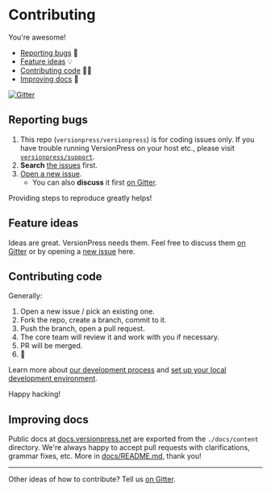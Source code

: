 # Contributing

You're awesome!

- [Reporting bugs](#reporting-bugs) 🐛
- [Feature ideas](#feature-ideas) 💡
- [Contributing code](#contributing-code) 👨‍💻
- [Improving docs](#improving-docs) 📝

[![Gitter](https://img.shields.io/gitter/room/nwjs/nw.js.svg)](https://gitter.im/versionpress/versionpress)

## Reporting bugs

1. This repo (`versionpress/versionpress`) is for coding issues only. If you have trouble running VersionPress on your host etc., please visit [`versionpress/support`](https://github.com/versionpress/support).
2. **Search** [ the issues](https://github.com/versionpress/versionpress/issues) first.
3. [Open a new issue](https://github.com/versionpress/versionpress/issues/new).
    - You can also **discuss** it first [on Gitter](https://gitter.im/versionpress/versionpress). 

Providing steps to reproduce greatly helps!

## Feature ideas

Ideas are great. VersionPress needs them. Feel free to discuss them [on Gitter](https://gitter.im/versionpress/versionpress) or by opening a [new issue](https://github.com/versionpress/versionpress/issues/new) here.

## Contributing code

Generally:

1. Open a new issue / pick an existing one.
2. Fork the repo, create a branch, commit to it.
3. Push the branch, open a pull request.
4. The core team will review it and work with you if necessary.
5. PR will be merged.
6. :tada:

Learn more about [our development process](./docs/Development-Process.md) and [set up your local development environment](./docs/Dev-Setup.md).

Happy hacking!


## Improving docs

Public docs at [docs.versionpress.net](https://docs.versionpress.net/en) are exported from the `./docs/content` directory. We're always happy to accept pull requests with clarifications, grammar fixes, etc. More in [docs/README.md](./docs/README.md), thank you!


---

Other ideas of how to contribute? Tell us [on Gitter](https://gitter.im/versionpress/versionpress). 
